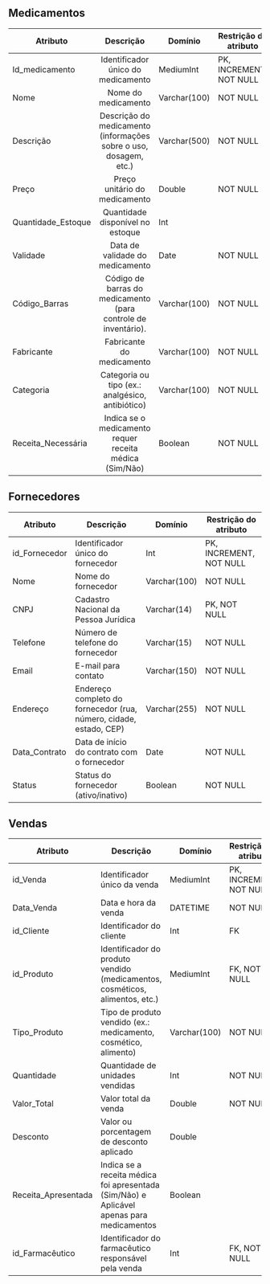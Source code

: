 

## Medicamentos

| Atributo           |                             Descrição                             | Domínio      | Restrição do atributo   |
| ------------------ | :---------------------------------------------------------------: | ------------ | ----------------------- |
| Id_medicamento     |                Identificador único do medicamento                 | MediumInt    | PK, INCREMENT, NOT NULL |
| Nome               |                        Nome do medicamento                        | Varchar(100) | NOT NULL                |
| Descrição          | Descrição do medicamento (informações sobre o uso, dosagem, etc.) | Varchar(500) | NOT NULL                |
| Preço              |                   Preço unitário do medicamento                   | Double       | NOT NULL                |
| Quantidade_Estoque |                 Quantidade disponível no estoque                  | Int          |                         |
| Validade           |                  Data de validade do medicamento                  | Date         | NOT NULL                |
| Código_Barras      |  Código de barras do medicamento (para controle de inventário).   | Varchar(100) | NOT NULL                |
| Fabricante         |                     Fabricante do medicamento                     | Varchar(100) | NOT NULL                |
| Categoria          |         Categoria ou tipo (ex.: analgésico, antibiótico)          | Varchar(100) | NOT NULL                |
| Receita_Necessária |      Indica se o medicamento requer receita médica (Sim/Não)      | Boolean      | NOT NULL                |

## Fornecedores


| Atributo      | Descrição                                                          | Domínio      | Restrição do atributo   |
| ------------- | ------------------------------------------------------------------ | ------------ | ----------------------- |
| id_Fornecedor | Identificador único do fornecedor                                  | Int          | PK, INCREMENT, NOT NULL |
| Nome          | Nome do fornecedor                                                 | Varchar(100) | NOT NULL                |
| CNPJ          | Cadastro Nacional da Pessoa Jurídica                               | Varchar(14)  | PK, NOT NULL            |
| Telefone      | Número de telefone do fornecedor                                   | Varchar(15)  | NOT NULL                |
| Email         | E-mail para contato                                                | Varchar(150) | NOT NULL                |
| Endereço      | Endereço completo do fornecedor (rua, número, cidade, estado, CEP) | Varchar(255) | NOT NULL                |
| Data_Contrato | Data de início do contrato com o fornecedor                        | Date         | NOT NULL                |
| Status        | Status do fornecedor (ativo/inativo)                               | Boolean      | NOT NULL                |



## Vendas



| Atributo            | Descrição                                                                                 | Domínio      | Restrição do atributo   |
| ------------------- | ----------------------------------------------------------------------------------------- | ------------ | ----------------------- |
| id_Venda            | Identificador único da venda                                                              | MediumInt    | PK, INCREMENT, NOT NULL |
| Data_Venda          | Data e hora da venda                                                                      | DATETIME     | NOT NULL                |
| id_Cliente          | Identificador do cliente                                                                  | Int          | FK                      |
| id_Produto          | Identificador do produto vendido (medicamentos, cosméticos, alimentos, etc.)              | MediumInt    | FK, NOT NULL            |
| Tipo_Produto        | Tipo de produto vendido (ex.: medicamento, cosmético, alimento)                           | Varchar(100) | NOT NULL                |
| Quantidade          | Quantidade de unidades vendidas                                                           | Int          | NOT NULL                |
| Valor_Total         | Valor total da venda                                                                      | Double       | NOT NULL                |
| Desconto            | Valor ou porcentagem de desconto aplicado                                                 | Double       |                         |
| Receita_Apresentada | Indica se a receita médica foi apresentada (Sim/Não) e Aplicável apenas para medicamentos | Boolean      |                         |
| id_Farmacêutico     | Identificador do farmacêutico responsável pela venda                                      | Int          | FK, NOT NULL            |


